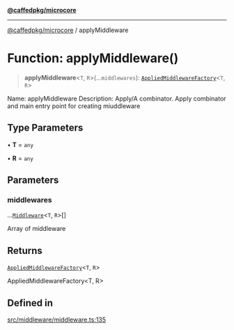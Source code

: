 [**@caffedpkg/microcore**](../README.md)

***

[@caffedpkg/microcore](../globals.md) / applyMiddleware

# Function: applyMiddleware()

> **applyMiddleware**\<`T`, `R`\>(...`middlewares`): [`AppliedMiddlewareFactory`](../type-aliases/AppliedMiddlewareFactory.md)\<`T`, `R`\>

Name: applyMiddleware
Description: Apply/A combinator. Apply combinator and main entry point for creating miuddleware

## Type Parameters

• **T** = `any`

• **R** = `any`

## Parameters

### middlewares

...[`Middleware`](../type-aliases/Middleware.md)\<`T`, `R`\>[]

Array of middleware

## Returns

[`AppliedMiddlewareFactory`](../type-aliases/AppliedMiddlewareFactory.md)\<`T`, `R`\>

AppliedMiddlewareFactory<T, R>

## Defined in

[src/middleware/middleware.ts:135](https://github.com/caffed/microcore/blob/3444f5042af4893783a848f270124aa74f8db032/src/middleware/middleware.ts#L135)
